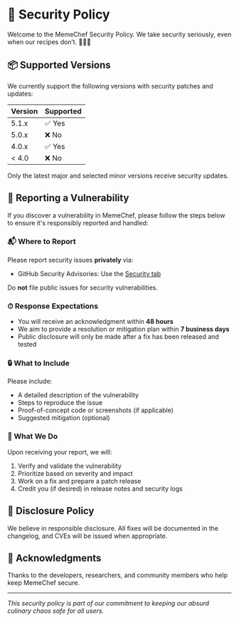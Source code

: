 # 🔐 Security Policy

Welcome to the MemeChef Security Policy. We take security seriously, even when our recipes don’t. 🧑‍🍳🔥

## 📦 Supported Versions

We currently support the following versions with security patches and updates:

| Version | Supported          |
| ------- | ------------------ |
| 5.1.x   | ✅ Yes              |
| 5.0.x   | ❌ No               |
| 4.0.x   | ✅ Yes              |
| < 4.0   | ❌ No               |

Only the latest major and selected minor versions receive security updates.

## 🐞 Reporting a Vulnerability

If you discover a vulnerability in MemeChef, please follow the steps below to ensure it's responsibly reported and handled:

### 📬 Where to Report

Please report security issues **privately** via:

- GitHub Security Advisories: Use the [Security tab](https://github.com/your-org/memechef/security/advisories)

Do **not** file public issues for security vulnerabilities.

### ⏱ Response Expectations

- You will receive an acknowledgment within **48 hours**
- We aim to provide a resolution or mitigation plan within **7 business days**
- Public disclosure will only be made after a fix has been released and tested

### 🔒 What to Include

Please include:

- A detailed description of the vulnerability
- Steps to reproduce the issue
- Proof-of-concept code or screenshots (if applicable)
- Suggested mitigation (optional)

### 🧪 What We Do

Upon receiving your report, we will:

1. Verify and validate the vulnerability
2. Prioritize based on severity and impact
3. Work on a fix and prepare a patch release
4. Credit you (if desired) in release notes and security logs

## 📃 Disclosure Policy

We believe in responsible disclosure. All fixes will be documented in the changelog, and CVEs will be issued when appropriate.

## 🙏 Acknowledgments

Thanks to the developers, researchers, and community members who help keep MemeChef secure.

---

_This security policy is part of our commitment to keeping our absurd culinary chaos safe for all users._
